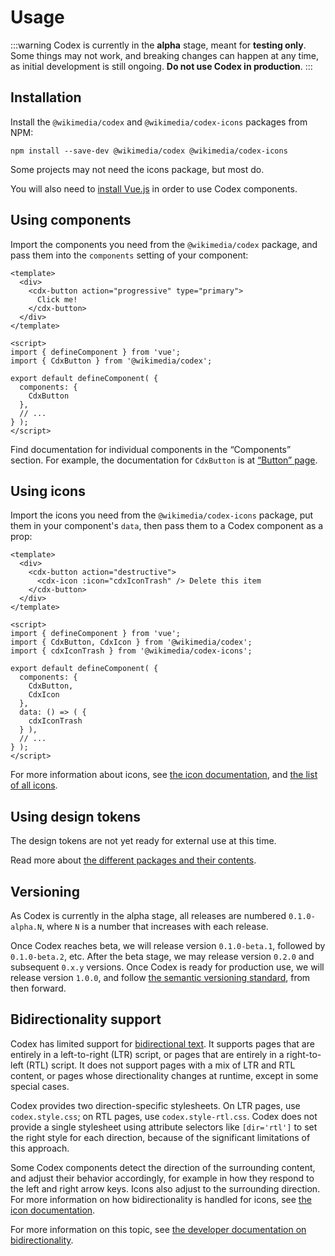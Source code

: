 # Usage
:::warning
Codex is currently in the **alpha** stage, meant for **testing only**. Some things may not work,
and breaking changes can happen at any time, as initial development is still ongoing. **Do not
use Codex in production**.
:::

## Installation
Install the `@wikimedia/codex` and `@wikimedia/codex-icons` packages from NPM:
```
npm install --save-dev @wikimedia/codex @wikimedia/codex-icons
```
Some projects may not need the icons package, but most do.

You will also need to [install Vue.js](https://vuejs.org/guide/quick-start.html) in order to use
Codex components.

## Using components
Import the components you need from the `@wikimedia/codex` package, and pass them into the
`components` setting of your component:
```vue
<template>
  <div>
    <cdx-button action="progressive" type="primary">
      Click me!
    </cdx-button>
  </div>
</template>

<script>
import { defineComponent } from 'vue';
import { CdxButton } from '@wikimedia/codex';

export default defineComponent( {
  components: {
    CdxButton
  },
  // ...
} );
</script>
```
Find documentation for individual components in the “Components” section. For example,
the documentation for `CdxButton` is at [“Button” page](../components/button.md).

## Using icons
Import the icons you need from the `@wikimedia/codex-icons` package, put them in your component's
`data`, then pass them to a Codex component as a prop:
```vue
<template>
  <div>
    <cdx-button action="destructive">
      <cdx-icon :icon="cdxIconTrash" /> Delete this item
    </cdx-button>
  </div>
</template>

<script>
import { defineComponent } from 'vue';
import { CdxButton, CdxIcon } from '@wikimedia/codex';
import { cdxIconTrash } from '@wikimedia/codex-icons';

export default defineComponent( {
  components: {
    CdxButton,
    CdxIcon
  },
  data: () => ( {
    cdxIconTrash
  } ),
  // ...
} );
</script>
```
For more information about icons, see [the icon documentation](../icons/overview.md), and
[the list of all icons](../icons/all-icons.md).

## Using design tokens
The design tokens are not yet ready for external use at this time.

Read more about [the different packages and their contents](./packages.md).
## Versioning
As Codex is currently in the alpha stage, all releases are numbered `0.1.0-alpha.N`,
where `N` is a number that increases with each release.

Once Codex reaches beta, we will release version `0.1.0-beta.1`, followed by `0.1.0-beta.2`, etc.
After the beta stage, we may release version `0.2.0` and subsequent `0.x.y` versions. Once Codex
is ready for production use, we will release version `1.0.0`, and follow
[the semantic versioning standard](https://semver.org/), from then forward.

## Bidirectionality support
Codex has limited support for [bidirectional text](https://en.wikipedia.org/wiki/Bidirectional_text).
It supports pages that are entirely in a left-to-right (LTR) script, or pages that are entirely
in a right-to-left (RTL) script. It does not support pages with a mix of LTR and RTL
content, or pages whose directionality changes at runtime, except in some special cases.

Codex provides two direction-specific stylesheets. On LTR pages, use `codex.style.css`; on RTL
pages, use `codex.style-rtl.css`. Codex does not provide a single stylesheet using attribute
selectors like `[dir='rtl']` to set the right style for each direction, because of the significant
limitations of this approach.

Some Codex components detect the direction of the surrounding content, and adjust their behavior
accordingly, for example in how they respond to the left and right arrow keys. Icons also adjust
to the surrounding direction. For more information on how bidirectionality is handled for icons,
see [the icon documentation](../icons/overview.md#right-to-left-rtl-and-language-support).

For more information on this topic, see [the developer documentation on bidirectionality](../contributing/contributing-code.md#bidirectional-script-support).
